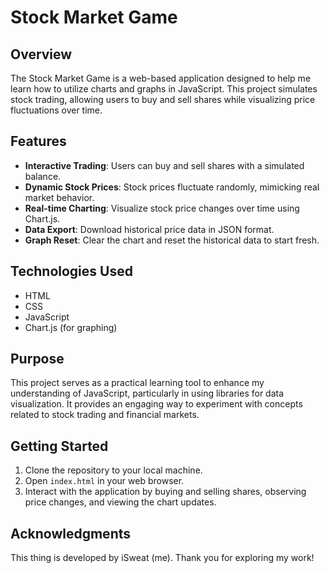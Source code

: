 # Stock Market Game

## Overview

The Stock Market Game is a web-based application designed to help me learn how to utilize charts and graphs in JavaScript. This project simulates stock trading, allowing users to buy and sell shares while visualizing price fluctuations over time.

## Features

- **Interactive Trading**: Users can buy and sell shares with a simulated balance.
- **Dynamic Stock Prices**: Stock prices fluctuate randomly, mimicking real market behavior.
- **Real-time Charting**: Visualize stock price changes over time using Chart.js.
- **Data Export**: Download historical price data in JSON format.
- **Graph Reset**: Clear the chart and reset the historical data to start fresh.

## Technologies Used

- HTML
- CSS
- JavaScript
- Chart.js (for graphing)

## Purpose

This project serves as a practical learning tool to enhance my understanding of JavaScript, particularly in using libraries for data visualization. It provides an engaging way to experiment with concepts related to stock trading and financial markets.

## Getting Started

1. Clone the repository to your local machine.
2. Open `index.html` in your web browser.
3. Interact with the application by buying and selling shares, observing price changes, and viewing the chart updates.

## Acknowledgments

This thing is developed by iSweat (me). Thank you for exploring my work!
